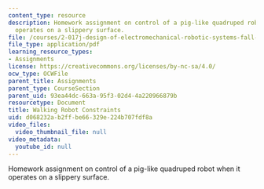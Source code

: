 ```yaml
---
content_type: resource
description: Homework assignment on control of a pig-like quadruped robot when it
  operates on a slippery surface.
file: /courses/2-017j-design-of-electromechanical-robotic-systems-fall-2009/d068232ab2ffbe66329e224b707fdf8a_MIT2_017JF09_p27.pdf
file_type: application/pdf
learning_resource_types:
- Assignments
license: https://creativecommons.org/licenses/by-nc-sa/4.0/
ocw_type: OCWFile
parent_title: Assignments
parent_type: CourseSection
parent_uid: 93ea44dc-663a-95f3-02d4-4a220966879b
resourcetype: Document
title: Walking Robot Constraints
uid: d068232a-b2ff-be66-329e-224b707fdf8a
video_files:
  video_thumbnail_file: null
video_metadata:
  youtube_id: null
---
```

Homework assignment on control of a pig-like quadruped robot when it operates on a slippery surface.